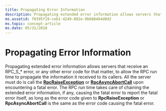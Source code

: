 ```yaml
---
title: Propagating Error Information
description: Propagating extended error information allows servers that receive an RPC\_S\_\ error, or any other error code for that matter, to allow the RPC run time to propagate the information it received to its callers.
ms.assetid: f0395f19-ceb1-4249-892e-9b688464d0d2
ms.topic: concept-article
ms.date: 05/31/2018
---
```


# Propagating Error Information

Propagating extended error information allows servers that receive an RPC\_S\_\* error, or any other error code for that matter, to allow the RPC run time to propagate the information it received to its callers. All the server must do is call the [**RpcRaiseException**](/windows/desktop/api/Rpcdce/nf-rpcdce-rpcraiseexception) or [**RpcAsyncAbortCall**](/windows/desktop/api/Rpcasync/nf-rpcasync-rpcasyncabortcall) upon encountering a fatal error. The RPC run time takes care of chaining the extended error information, if any, causing the fatal error to report the fatal error itself, as long as the error code given to **RpcRaiseException** or **RpcAsyncAbortCall** is the same as the error code causing the fatal error.

 

 





